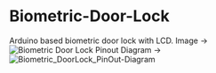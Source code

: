# Biometric-Door-Lock
Arduino based biometric door lock with LCD.
Image ->
![Biometric Door Lock](https://user-images.githubusercontent.com/76651819/167027591-c3dae8c5-87e6-49a8-8a53-3b7080208734.jpg)
Pinout Diagram ->
![Biometric_DoorLock_PinOut-Diagram](https://user-images.githubusercontent.com/76651819/167033100-134c7eff-bb31-4e46-9b15-56d685369604.jpg)
